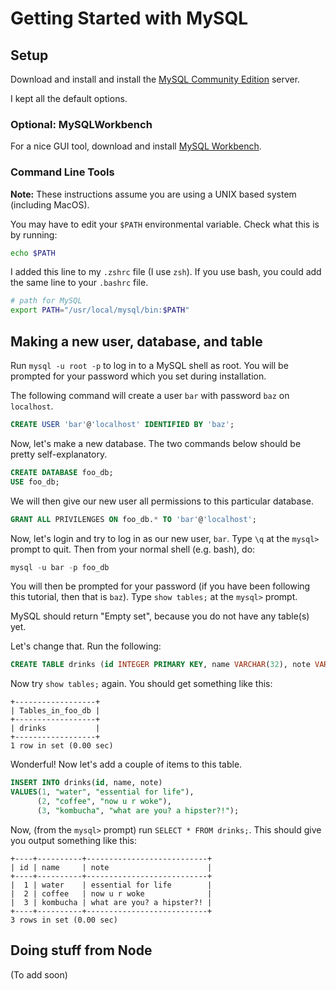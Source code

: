 # Getting Started with MySQL

## Setup

Download and install and install the [MySQL Community
Edition](https://dev.mysql.com/downloads/mysql/) server. 

I kept all the default options.

### Optional: MySQLWorkbench

For a nice GUI tool, download and install
[MySQL Workbench](https://www.mysql.com/products/workbench/).

### Command Line Tools

**Note:** These instructions assume you are using a UNIX based system (including
MacOS).

You may have to edit your `$PATH` environmental variable. Check what this is by
running:

```bash
echo $PATH
```

I added this line to my `.zshrc` file (I use `zsh`). If you use bash, you could
add the same line to your `.bashrc` file.

```bash
# path for MySQL
export PATH="/usr/local/mysql/bin:$PATH"
```

## Making a new user, database, and table

Run `mysql -u root -p` to log in to a MySQL shell as root. You will be prompted
for your password which you set during installation.

The following command will create a user `bar` with password `baz` on
`localhost`.

```sql
CREATE USER 'bar'@'localhost' IDENTIFIED BY 'baz';
```
Now, let's make a new database. The two commands below should be pretty 
self-explanatory.

```sql
CREATE DATABASE foo_db;
USE foo_db;
```

We will then give our new user all permissions to this particular database.

```sql
GRANT ALL PRIVILENGES ON foo_db.* TO 'bar'@'localhost';
```

Now, let's login and try to log in as our new user, `bar`. Type `\q` at the
`mysql>` prompt to quit. Then from your normal shell (e.g. bash), do:

```sql
mysql -u bar -p foo_db
```

You will then be prompted for your password (if you have been following this
tutorial, then that is `baz`). Type `show tables;` at the `mysql>` prompt. 

MySQL should return "Empty set", because you do not have any table(s) yet.

Let's change that. Run the following:

```sql
CREATE TABLE drinks (id INTEGER PRIMARY KEY, name VARCHAR(32), note VARCHAR(64)); 
```

Now try `show tables;` again. You should get something like this:

    +------------------+
    | Tables_in_foo_db |
    +------------------+
    | drinks           |
    +------------------+
    1 row in set (0.00 sec)

Wonderful! Now let's add a couple of items to this table.

```sql
INSERT INTO drinks(id, name, note)
VALUES(1, "water", "essential for life"),
      (2, "coffee", "now u r woke"),
      (3, "kombucha", "what are you? a hipster?!");
```

Now, (from the `mysql>` prompt) run `SELECT * FROM drinks;`. This should give
you output something like this:

    +----+----------+---------------------------+
    | id | name     | note                      |
    +----+----------+---------------------------+
    |  1 | water    | essential for life        |
    |  2 | coffee   | now u r woke              |
    |  3 | kombucha | what are you? a hipster?! |
    +----+----------+---------------------------+
    3 rows in set (0.00 sec)

## Doing stuff from Node

(To add soon)
